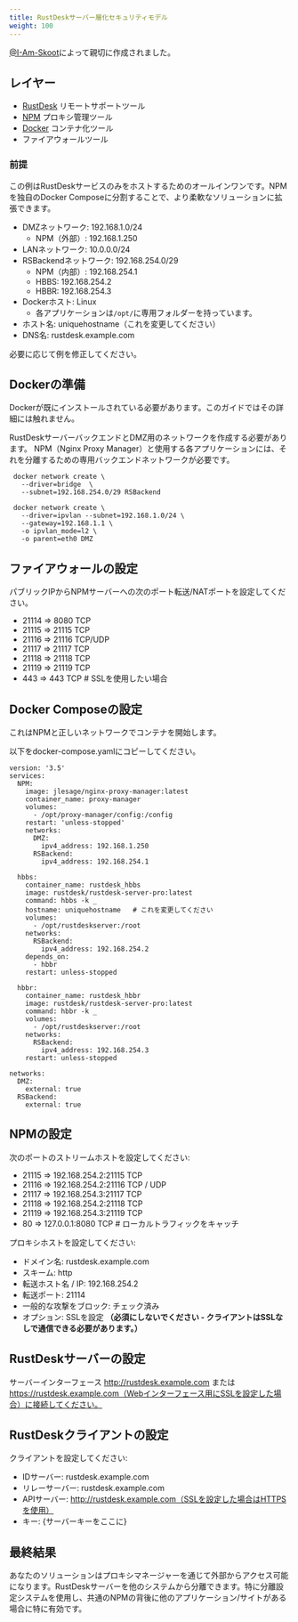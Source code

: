 ```yaml
---
title: RustDeskサーバー層化セキュリティモデル
weight: 100
---
```


[@I-Am-Skoot](https://github.com/I-Am-Skoot/RustDeskNPMDocker/commits?author=I-Am-Skoot)によって親切に作成されました。

## レイヤー
- [RustDesk](https://github.com/rustdesk/rustdesk) リモートサポートツール
- [NPM](https://nginxproxymanager.com/) プロキシ管理ツール
- [Docker](https://www.docker.com) コンテナ化ツール
- ファイアウォールツール

### 前提
この例はRustDeskサービスのみをホストするためのオールインワンです。NPMを独自のDocker Composeに分割することで、より柔軟なソリューションに拡張できます。
- DMZネットワーク: 192.168.1.0/24
  - NPM（外部）: 192.168.1.250
- LANネットワーク: 10.0.0.0/24
- RSBackendネットワーク: 192.168.254.0/29
  - NPM（内部）: 192.168.254.1
  - HBBS: 192.168.254.2
  - HBBR: 192.168.254.3
- Dockerホスト: Linux
  - 各アプリケーションは`/opt/`に専用フォルダーを持っています。
- ホスト名: uniquehostname（これを変更してください）
- DNS名: rustdesk.example.com

必要に応じて例を修正してください。

## Dockerの準備
Dockerが既にインストールされている必要があります。このガイドではその詳細には触れません。

RustDeskサーバーバックエンドとDMZ用のネットワークを作成する必要があります。
NPM（Nginx Proxy Manager）と使用する各アプリケーションには、それを分離するための専用バックエンドネットワークが必要です。

```
 docker network create \
   --driver=bridge  \
   --subnet=192.168.254.0/29 RSBackend

 docker network create \
   --driver=ipvlan --subnet=192.168.1.0/24 \
   --gateway=192.168.1.1 \
   -o ipvlan_mode=l2 \
   -o parent=eth0 DMZ
```

## ファイアウォールの設定
パブリックIPからNPMサーバーへの次のポート転送/NATポートを設定してください。
- 21114 => 8080 TCP
- 21115 => 21115 TCP
- 21116 => 21116 TCP/UDP
- 21117 => 21117 TCP
- 21118 => 21118 TCP
- 21119 => 21119 TCP
- 443 => 443 TCP  # SSLを使用したい場合

## Docker Composeの設定
これはNPMと正しいネットワークでコンテナを開始します。

以下をdocker-compose.yamlにコピーしてください。

```
version: '3.5'
services:
  NPM:
    image: jlesage/nginx-proxy-manager:latest
    container_name: proxy-manager
    volumes:
      - /opt/proxy-manager/config:/config
    restart: 'unless-stopped'
    networks:
      DMZ:
        ipv4_address: 192.168.1.250
      RSBackend:
        ipv4_address: 192.168.254.1

  hbbs:
    container_name: rustdesk_hbbs
    image: rustdesk/rustdesk-server-pro:latest
    command: hbbs -k _
    hostname: uniquehostname   # これを変更してください
    volumes:
      - /opt/rustdeskserver:/root
    networks:
      RSBackend:
        ipv4_address: 192.168.254.2
    depends_on:
      - hbbr
    restart: unless-stopped

  hbbr:
    container_name: rustdesk_hbbr
    image: rustdesk/rustdesk-server-pro:latest
    command: hbbr -k _
    volumes:
      - /opt/rustdeskserver:/root
    networks:
      RSBackend:
        ipv4_address: 192.168.254.3
    restart: unless-stopped

networks:
  DMZ:
    external: true
  RSBackend:
    external: true
```

## NPMの設定
次のポートのストリームホストを設定してください:
- 21115 => 192.168.254.2:21115 TCP
- 21116 => 192.168.254.2:21116 TCP / UDP
- 21117 => 192.168.254.3:21117 TCP
- 21118 => 192.168.254.2:21118 TCP
- 21119 => 192.168.254.3:21119 TCP
- 80 => 127.0.0.1:8080 TCP # ローカルトラフィックをキャッチ

プロキシホストを設定してください:
- ドメイン名: rustdesk.example.com
- スキーム: http
- 転送ホスト名 / IP: 192.168.254.2
- 転送ポート: 21114
- 一般的な攻撃をブロック: チェック済み
- オプション: SSLを設定 **（必須にしないでください - クライアントはSSLなしで通信できる必要があります。）**

## RustDeskサーバーの設定
サーバーインターフェース http://rustdesk.example.com または https://rustdesk.example.com（Webインターフェース用にSSLを設定した場合）に接続してください。

## RustDeskクライアントの設定
クライアントを設定してください:
- IDサーバー: rustdesk.example.com
- リレーサーバー: rustdesk.example.com
- APIサーバー: http://rustdesk.example.com（SSLを設定した場合はHTTPSを使用）
- キー: {サーバーキーをここに}

## 最終結果
あなたのソリューションはプロキシマネージャーを通じて外部からアクセス可能になります。RustDeskサーバーを他のシステムから分離できます。特に分離設定システムを使用し、共通のNPMの背後に他のアプリケーション/サイトがある場合に特に有効です。